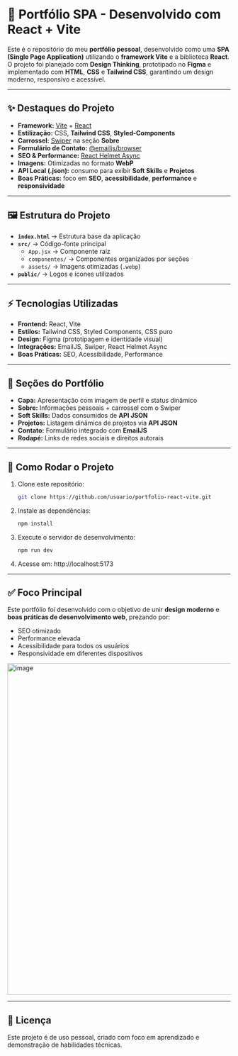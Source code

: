 # 🚀 Portfólio SPA - Desenvolvido com React + Vite

Este é o repositório do meu **portfólio pessoal**, desenvolvido como uma **SPA (Single Page Application)** utilizando o **framework Vite** e a biblioteca **React**.  
O projeto foi planejado com **Design Thinking**, prototipado no **Figma** e implementado com **HTML**, **CSS** e **Tailwind CSS**, garantindo um design moderno, responsivo e acessível.

---

## ✨ Destaques do Projeto

- **Framework:** [Vite](https://vitejs.dev/) + [React](https://reactjs.org/)  
- **Estilização:** CSS, **Tailwind CSS**, **Styled-Components**  
- **Carrossel:** [Swiper](https://swiperjs.com/) na seção **Sobre**  
- **Formulário de Contato:** [@emailjs/browser](https://www.emailjs.com/)  
- **SEO & Performance:** [React Helmet Async](https://github.com/staylor/react-helmet-async)  
- **Imagens:** Otimizadas no formato **WebP**  
- **API Local (.json):** consumo para exibir **Soft Skills** e **Projetos**  
- **Boas Práticas:** foco em **SEO**, **acessibilidade**, **performance** e **responsividade**  

---

## 🖼️ Estrutura do Projeto

- **`index.html`** → Estrutura base da aplicação  
- **`src/`** → Código-fonte principal  
  - `App.jsx` → Componente raiz  
  - `componentes/` → Componentes organizados por seções  
  - `assets/` → Imagens otimizadas (`.webp`)  
- **`public/`** → Logos e ícones utilizados  

---

## ⚡ Tecnologias Utilizadas

- **Frontend:** React, Vite  
- **Estilos:** Tailwind CSS, Styled Components, CSS puro  
- **Design:** Figma (prototipagem e identidade visual)  
- **Integrações:** EmailJS, Swiper, React Helmet Async  
- **Boas Práticas:** SEO, Acessibilidade, Performance  

---

## 📂 Seções do Portfólio

- **Capa:** Apresentação com imagem de perfil e status dinâmico  
- **Sobre:** Informações pessoais + carrossel com o Swiper  
- **Soft Skills:** Dados consumidos de **API JSON**  
- **Projetos:** Listagem dinâmica de projetos via **API JSON**  
- **Contato:** Formulário integrado com **EmailJS**  
- **Rodapé:** Links de redes sociais e direitos autorais  

---

## 🚀 Como Rodar o Projeto

1. Clone este repositório:
   ```bash
   git clone https://github.com/usuario/portfolio-react-vite.git

2. Instale as dependências:
    ```bash
    npm install

3. Execute o servidor de desenvolvimento:
    ```bash
    npm run dev

4. Acesse em: http://localhost:5173

---

## ✅ Foco Principal

Este portfólio foi desenvolvido com o objetivo de unir **design moderno** e **boas práticas de desenvolvimento web**, prezando por:

- SEO otimizado
- Performance elevada
- Acessibilidade para todos os usuários
- Responsividade em diferentes dispositivos

<img width="1907" height="748" alt="image" src="https://github.com/user-attachments/assets/f674d4c4-c1d7-4c62-b900-96db13a19a60" />

---

## 📜 Licença

Este projeto é de uso pessoal, criado com foco em aprendizado e demonstração de habilidades técnicas.
